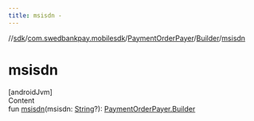 ```yaml
---
title: msisdn -
---
```

//[sdk](../../../../index)/[com.swedbankpay.mobilesdk](../../index)/[PaymentOrderPayer](../index)/[Builder](index)/[msisdn](msisdn)



# msisdn  
[androidJvm]  
Content  
fun [msisdn](msisdn)(msisdn: [String](https://kotlinlang.org/api/latest/jvm/stdlib/kotlin/-string/index.html)?): [PaymentOrderPayer.Builder](index)  



